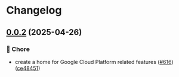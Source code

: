 # Changelog

## [0.0.2](https://github.com/jblacker/go-sdk-contrib/compare/providers/gcp-v0.0.1...providers/gcp/v0.0.2) (2025-04-26)


### 🧹 Chore

* create a home for Google Cloud Platform related features ([#616](https://github.com/jblacker/go-sdk-contrib/issues/616)) ([ce48451](https://github.com/jblacker/go-sdk-contrib/commit/ce484516421fed3c28b932f56d353cfa3b821005))
